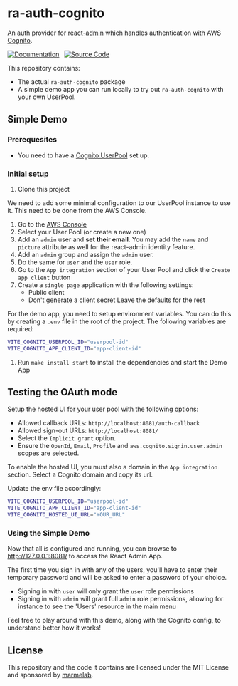 # ra-auth-cognito

An auth provider for [react-admin](https://github.com/marmelab/react-admin) which handles authentication with AWS [Cognito](https://docs.aws.amazon.com/cognito/latest/developerguide/what-is-amazon-cognito.html).

[![Documentation]][DocumentationLink] 
[![Source Code]][SourceCodeLink] 

[Documentation]: https://img.shields.io/badge/Documentation-darkgreen?style=for-the-badge
[Source Code]: https://img.shields.io/badge/Source_Code-blue?style=for-the-badge

[DocumentationLink]: ./packages/ra-auth-cognito/Readme.md 'Documentation'
[SourceCodeLink]: https://github.com/marmelab/ra-auth-cognito/tree/main/packages/ra-auth-cognito 'Source Code'

This repository contains:

-   The actual `ra-auth-cognito` package
-   A simple demo app you can run locally to try out `ra-auth-cognito` with your own UserPool.

## Simple Demo

### Prerequesites

-   You need to have a [Cognito UserPool](https://docs.aws.amazon.com/cognito/latest/developerguide/what-is-amazon-cognito.html) set up.

### Initial setup

1. Clone this project

We need to add some minimal configuration to our UserPool instance to use it. This need to be done from the AWS Console.

1. Go to the [AWS Console](https://eu-west-3.console.aws.amazon.com/cognito/v2/idp/user-pools/)
1. Select your User Pool (or create a new one)
1. Add an `admin` user and **set their email**. You may add the `name` and `picture` attribute as well for the react-admin identity feature.
1. Add an `admin` group and assign the `admin` user.
1. Do the same for `user` and the `user` role.
1. Go to the `App integration` section of your User Pool and click the `Create app client` button
1. Create a `single page` application with the following settings:
    - Public client
    - Don't generate a client secret
    Leave the defaults for the rest

For the demo app, you need to setup environment variables. You can do this by creating a `.env` file in the root of the project. The following variables are required:

```sh
VITE_COGNITO_USERPOOL_ID="userpool-id"
VITE_COGNITO_APP_CLIENT_ID="app-client-id"
```

1. Run `make install start` to install the dependencies and start the Demo App

## Testing the OAuth mode

Setup the hosted UI for your user pool with the following options:
- Allowed callback URLs: `http://localhost:8081/auth-callback`
- Allowed sign-out URLs: `http://localhost:8081/`
- Select the `Implicit grant` option.
- Ensure the `OpenId`, `Email`, `Profile` and `aws.cognito.signin.user.admin` scopes are selected.

To enable the hosted UI, you must also a domain in the `App integration` section. Select a Cognito domain and copy its url.

Update the env file accordingly:

```sh
VITE_COGNITO_USERPOOL_ID="userpool-id"
VITE_COGNITO_APP_CLIENT_ID="app-client-id"
VITE_COGNITO_HOSTED_UI_URL="YOUR_URL"
```

### Using the Simple Demo

Now that all is configured and running, you can browse to http://127.0.0.1:8081/ to access the React Admin App.

The first time you sign in with any of the users, you'll have to enter their temporary password and will be asked to enter a password of your choice.

-   Signing in with `user` will only grant the `user` role permissions
-   Signing in with `admin` will grant full `admin` role permissions, allowing for instance to see the 'Users' resource in the main menu

Feel free to play around with this demo, along with the Cognito config, to understand better how it works!

## License

This repository and the code it contains are licensed under the MIT License and sponsored by [marmelab](https://marmelab.com).
